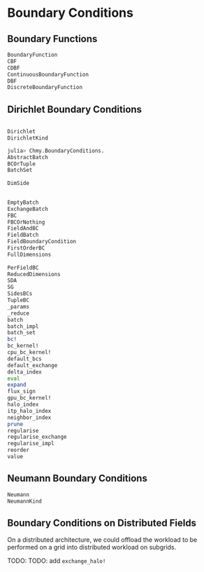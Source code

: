 # Boundary Conditions



## Boundary Functions

```bash
BoundaryFunction           
CBF                         
CDBF
ContinuousBoundaryFunction  
DBF                     
DiscreteBoundaryFunction

```


## Dirichlet Boundary Conditions


```bash

Dirichlet                   
DirichletKind       
```

```bash
julia> Chmy.BoundaryConditions.
AbstractBatch               
BCOrTuple                   
BatchSet
    
DimSide
        

EmptyBatch                  
ExchangeBatch               
FBC
FBCOrNothing                
FieldAndBC                  
FieldBatch
FieldBoundaryCondition      
FirstOrderBC                
FullDimensions
        
PerFieldBC
ReducedDimensions           
SDA                         
SG
SidesBCs                    
TupleBC                     
_params
_reduce                     
batch                       
batch_impl
batch_set                   
bc!                         
bc_kernel!
cpu_bc_kernel!              
default_bcs                 
default_exchange
delta_index                 
eval                        
expand
flux_sign                   
gpu_bc_kernel!              
halo_index
itp_halo_index              
neighbor_index
prune                       
regularise                  
regularise_exchange
regularise_impl             
reorder                     
value
```

## Neumann Boundary Conditions

```bash
Neumann                     
NeumannKind         
```


## Boundary Conditions on Distributed Fields

On a distributed architecture, we could offload the workload to be performed on a grid into distributed workload on subgrids.

TODO: 
TODO: add `exchange_halo!`